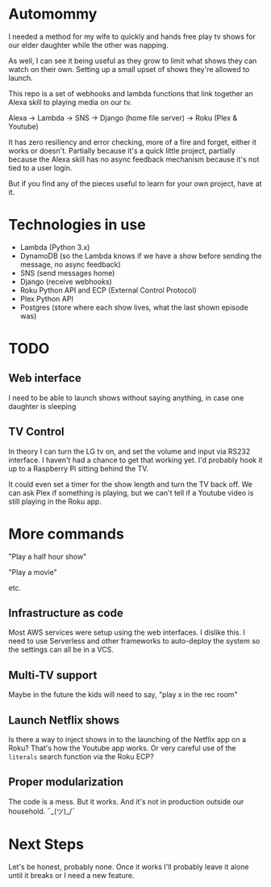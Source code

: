 # Automommy

I needed a method for my wife to quickly and hands free play tv shows for our elder daughter while the other was napping.

As well, I can see it being useful as they grow to limit what shows they can watch on their own. Setting up a small upset of shows they're allowed to launch.

This repo is a set of webhooks and lambda functions that link together an Alexa skill to playing media on our tv.

Alexa -> Lambda -> SNS -> Django (home file server) -> Roku (Plex & Youtube)

It has zero resiliency and error checking, more of a fire and forget, either it works or doesn't. Partially because it's a quick little project, partially because the Alexa skill has no async feedback mechanism because it's not tied to a user login.

But if you find any of the pieces useful to learn for your own project, have at it.

# Technologies in use

- Lambda (Python 3.x)
- DynamoDB (so the Lambda knows if we have a show before sending the message, no async feedback)
- SNS (send messages home)
- Django (receive webhooks)
- Roku Python API and ECP (External Control Protocol)
- Plex Python API
- Postgres (store where each show lives, what the last shown episode was)

# TODO

## Web interface

I need to be able to launch shows without saying anything, in case one daughter is sleeping

## TV Control

In theory I can turn the LG tv on, and set the volume and input via RS232 interface. I haven't had a chance to get that working yet. I'd probably hook it up to a Raspberry Pi sitting behind the TV.

It could even set a timer for the show length and turn the TV back off. We can ask Plex if something is playing, but we can't tell if a Youtube video is still playing in the Roku app.

# More commands

"Play a half hour show"

"Play a movie"

etc.

## Infrastructure as code

Most AWS services were setup using the web interfaces. I dislike this. I need to use Serverless and other frameworks to auto-deploy the system so the settings can all be in a VCS.

## Multi-TV support

Maybe in the future the kids will need to say, "play x in the rec room"

## Launch Netflix shows

Is there a way to inject shows in to the launching of the Netflix app on a Roku? That's how the Youtube app works. Or very careful use of the `literals` search function via the Roku ECP?

## Proper modularization

The code is a mess. But it works. And it's not in production outside our household. ¯\_(ツ)_/¯

# Next Steps

Let's be honest, probably none. Once it works I'll probably leave it alone until it breaks or I need a new feature.
